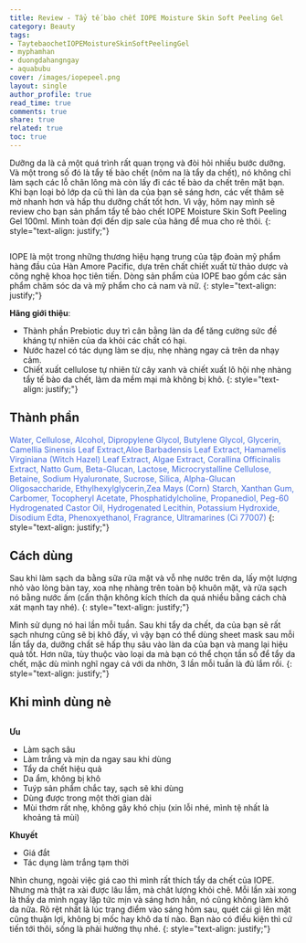 ```yaml
---
title: Review - Tẩy tế bào chết IOPE Moisture Skin Soft Peeling Gel
category: Beauty
tags:
- TaytebaochetIOPEMoistureSkinSoftPeelingGel
- myphamhan
- duongdahangngay
- aquabubu
cover: /images/iopepeel.png
layout: single
author_profile: true
read_time: true
comments: true
share: true
related: true
toc: true
---
```


Dưỡng da là cả một quá trình rất quan trọng và đòi hỏi nhiều bước dưỡng. Và một trong số đó là tẩy tế bào chết (nôm na là tẩy da chết), nó không chỉ làm sạch các lỗ chân lông mà còn lấy đi các tế bào da chết trên mặt bạn. Khi bạn loại bỏ lớp da cũ thì làn da của bạn sẽ sáng hơn, các vết thâm sẽ mờ nhanh hơn và hấp thu dưỡng chất tốt hơn. Vì vậy, hôm nay mình sẽ review cho bạn sản phẩm tẩy tế bào chết IOPE Moisture Skin Soft Peeling Gel 100ml. Mình toàn đợi đến dịp sale của hãng để mua cho rẻ thôi.
{: style="text-align: justify;"}

<figure style="width: 200px" class="align-center">
  <img src="{{ site.url }}{{ site.baseurl }}/assets/images/iopepeeling-1.png" alt="">
  <figcaption></figcaption>
</figure>

IOPE là một trong những thương hiệu hạng trung của tập đoàn mỹ phẩm hàng đầu của Hàn Amore Pacific, dựa trên chất chiết xuất từ thảo dược và công nghệ khoa học tiên tiến. Dòng sản phẩm của IOPE bao gồm các sản phẩm chăm sóc da và mỹ phẩm cho cả nam và nữ.
{: style="text-align: justify;"}

**Hãng giới thiệu**:
  * Thành phần Prebiotic  duy trì cân bằng làn da để tăng cường sức đề kháng tự nhiên của da khỏi các chất có hại.
  * Nước hazel có tác dụng làm se dịu, nhẹ nhàng ngay cả trên da nhạy cảm.
  * Chiết xuất cellulose tự nhiên từ cây xanh và chiết xuất lô hội nhẹ nhàng tẩy tế bào da chết, làm da mềm mại mà không bị khô.
{: style="text-align: justify;"}

## Thành phần

<span style="color:royalblue"> Water, Cellulose, Alcohol, Dipropylene Glycol, Butylene Glycol, Glycerin, Camellia Sinensis Leaf Extract,Aloe Barbadensis Leaf Extract, Hamamelis Virginiana (Witch Hazel) Leaf Extract, Algae Extract, Corallina Officinalis Extract, Natto Gum, Beta-Glucan, Lactose, Microcrystalline Cellulose, Betaine, Sodium Hyaluronate, Sucrose, Silica, Alpha-Glucan Oligosaccharide, Ethylhexylglycerin,Zea Mays (Corn) Starch, Xanthan Gum, Carbomer, Tocopheryl Acetate, Phosphatidylcholine, Propanediol, Peg-60 Hydrogenated Castor Oil, Hydrogenated Lecithin, Potassium Hydroxide, Disodium Edta, Phenoxyethanol, Fragrance, Ultramarines (Ci 77007) </span>
{: style="text-align: justify;"}

## Cách dùng

Sau khi làm sạch da bằng sữa rửa mặt và vỗ nhẹ nước trên da, lấy một lượng nhỏ vào lòng bàn tay, xoa nhẹ nhàng trên toàn bộ khuôn mặt, và rửa sạch nó bằng nước ấm (cẩn thận không kích thích da quá nhiều bằng cách chà xát mạnh tay nhé).
{: style="text-align: justify;"}

Mình sử dụng nó hai lần mỗi tuần. Sau khi tẩy da chết, da của bạn sẽ rất sạch nhưng cũng sẽ bị khô đấy, vì vậy bạn có thể dùng sheet mask sau mỗi lần tẩy da, dưỡng chất sẽ hấp thụ sâu vào làn da của bạn và mang lại hiệu quả tốt. Hơn nữa, tùy thuộc vào loại da mà bạn có thể chọn tần số để tẩy da chết, mặc dù mình nghĩ ngay cả với da nhờn, 3 lần mỗi tuần là đủ lắm rồi.
{: style="text-align: justify;"}

## Khi mình dùng nè

<figure style="width: 700px" class="align-center">
  <img src="{{ site.url }}{{ site.baseurl }}/assets/images/iopepeeling-2.png" alt="">
  <figcaption></figcaption>
</figure>

**Ưu**
  * Làm sạch sâu
  * Làm trắng và mịn da ngay sau khi dùng
  * Tẩy da chết hiệu quả
  * Da ẩm, không bị khô
  * Tuýp sản phẩm chắc tay, sạch sẽ khi dùng
  * Dùng được trong một thời gian dài
  * Mùi thơm rất nhẹ, không gây khó chịu (xin lỗi nhé, mình tệ nhất là khoảng tả mùi)
  
**Khuyết**
  * Giá đắt
  * Tác dụng làm trắng tạm thời

Nhìn chung, ngoài việc giá cao thì mình rất thích tẩy da chết của IOPE. Nhưng mà thật ra xài được lâu lắm, mà chât lượng khỏi chê. Mỗi lần xài xong là thấy da mình ngay lập tức mịn và sáng hơn hẳn, nó cũng không làm khô da nữa. Rõ rệt nhất là lúc trang điểm vào sáng hôm sau, quét cái gì lên mặt cũng thuận lợi, không bị mốc hay khô da tí nào. Bạn nào có điều kiện thì cứ tiến tới thôi, sống là phải hưởng thụ nhé.
{: style="text-align: justify;"}